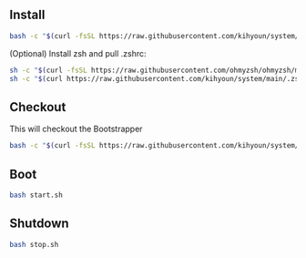 ## Install

```bash
bash -c "$(curl -fsSL https://raw.githubusercontent.com/kihyoun/system/main/bootstrapper/install.sh)"
```

(Optional) Install zsh and pull .zshrc:

```bash
sh -c "$(curl -fsSL https://raw.githubusercontent.com/ohmyzsh/ohmyzsh/master/tools/install.sh)"
sh -c "$(curl https://raw.githubusercontent.com/kihyoun/system/main/.zshrc -o /root/.zshrc)"
```

## Checkout
This will checkout the Bootstrapper

```bash
bash -c "$(curl -fsSL https://raw.githubusercontent.com/kihyoun/system/main/bootstrapper/checkout.sh)"
```

## Boot
```bash
bash start.sh
```

## Shutdown
```bash
bash stop.sh
```

